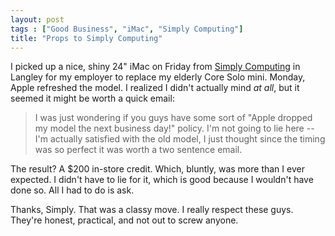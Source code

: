 ```yaml
---
layout: post
tags : ["Good Business", "iMac", "Simply Computing"]
title: "Props to Simply Computing"
---
```

I picked up a nice, shiny 24" iMac on Friday from <a href="http://www.simply.ca/">Simply Computing</a> in Langley for my employer to replace my elderly Core Solo mini. Monday, Apple refreshed the model. I realized I didn't actually mind <em>at all</em>, but it seemed it might be worth a quick email:

<!--more-->


<blockquote>I was just wondering if you guys have some sort of "Apple dropped my model the next business day!" policy. I'm not going to lie here -- I'm actually satisfied with the old model, I just thought since the timing was so perfect it was worth a two sentence email.</blockquote>



The result? A $200 in-store credit. Which, bluntly, was more than I ever expected. I didn't have to lie for it, which is good because I wouldn't have done so. All I had to do is ask.



Thanks, Simply. That was a classy move. I really respect these guys. They're honest, practical, and not out to screw anyone.
